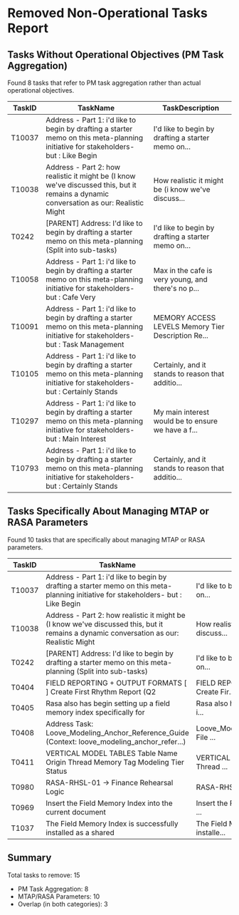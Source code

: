 # Removed Non-Operational Tasks Report

## Tasks Without Operational Objectives (PM Task Aggregation)

Found 8 tasks that refer to PM task aggregation rather than actual operational objectives.

| TaskID | TaskName | TaskDescription |
|--------|----------|----------------|
| T10037 | Address - Part 1: i'd like to begin by drafting a starter memo on this meta-planning initiative for stakeholders- but : Like Begin | I'd like to begin by drafting a starter memo on... |
| T10038 | Address - Part 2: how realistic it might be (I know we've discussed this, but it remains a dynamic conversation as our: Realistic Might | How realistic it might be (i know we've discuss... |
| T0242 | [PARENT] Address: I'd like to begin by drafting a starter memo on this meta-planning (Split into sub-tasks) | I'd like to begin by drafting a starter memo on... |
| T10058 | Address - Part 1: i'd like to begin by drafting a starter memo on this meta-planning initiative for stakeholders- but : Cafe Very | Max in the cafe is very young, and there's no p... |
| T10091 | Address - Part 1: i'd like to begin by drafting a starter memo on this meta-planning initiative for stakeholders- but : Task Management | MEMORY ACCESS LEVELS Memory Tier Description Re... |
| T10105 | Address - Part 1: i'd like to begin by drafting a starter memo on this meta-planning initiative for stakeholders- but : Certainly Stands | Certainly, and it stands to reason that additio... |
| T10297 | Address - Part 1: i'd like to begin by drafting a starter memo on this meta-planning initiative for stakeholders- but : Main Interest | My main interest would be to ensure we have a f... |
| T10793 | Address - Part 1: i'd like to begin by drafting a starter memo on this meta-planning initiative for stakeholders- but : Certainly Stands | Certainly, and it stands to reason that additio... |


## Tasks Specifically About Managing MTAP or RASA Parameters

Found 10 tasks that are specifically about managing MTAP or RASA parameters.

| TaskID | TaskName | TaskDescription |
|--------|----------|----------------|
| T10037 | Address - Part 1: i'd like to begin by drafting a starter memo on this meta-planning initiative for stakeholders- but : Like Begin | I'd like to begin by drafting a starter memo on... |
| T10038 | Address - Part 2: how realistic it might be (I know we've discussed this, but it remains a dynamic conversation as our: Realistic Might | How realistic it might be (i know we've discuss... |
| T0242 | [PARENT] Address: I'd like to begin by drafting a starter memo on this meta-planning (Split into sub-tasks) | I'd like to begin by drafting a starter memo on... |
| T0404 | FIELD REPORTING + OUTPUT FORMATS [ ] Create First Rhythm Report (Q2 | FIELD REPORTING + OUTPUT FORMATS [ ] Create Fir... |
| T0405 | Rasa also has begin setting up a field memory index specifically for | Rasa also has begin setting up a field memory i... |
| T0408 | Address Task: Loove_Modeling_Anchor_Reference_Guide (Context: loove_modeling_anchor_refer...) | Loove_Modeling_Anchor_Reference_Guide.md  File ... |
| T0411 | VERTICAL MODEL TABLES Table Name Origin Thread Memory Tag Modeling Tier Status | VERTICAL MODEL TABLES Table Name Origin Thread ... |
| T0980 | RASA-RHSL-01 → Finance Rehearsal Logic | RASA-RHSL-01 → Finance Rehearsal Logic |
| T0969 | Insert the Field Memory Index into the current document | Insert the Field Memory Index into the current ... |
| T1037 | The Field Memory Index is successfully installed as a shared | The Field Memory Index is successfully installe... |


## Summary

Total tasks to remove: 15
- PM Task Aggregation: 8
- MTAP/RASA Parameters: 10
- Overlap (in both categories): 3
